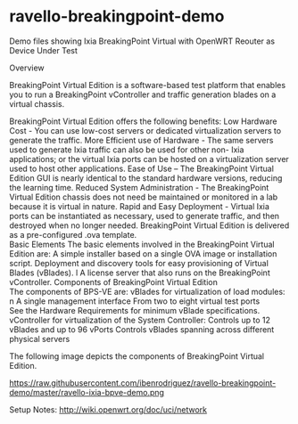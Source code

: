 # ravello-breakingpoint-demo
Demo files showing Ixia BreakingPoint Virtual with OpenWRT Reouter as Device Under Test

Overview
                    
BreakingPoint Virtual Edition is a software-based test platform that enables you to run a BreakingPoint vController and traffic generation blades on a virtual chassis.
                    
BreakingPoint Virtual Edition offers the following benefits:
Low Hardware Cost - You can use low-cost servers or dedicated virtualization servers to generate the traffic.
More Efficient use of Hardware - The same servers used to generate Ixia traffic can also be used for other non- Ixia applications; or the virtual Ixia ports can be hosted on a virtualization server used to host other applications.
Ease of Use – The BreakingPoint Virtual Edition GUI is nearly identical to the standard hardware versions, reducing the learning time.
Reduced System Administration - The BreakingPoint Virtual Edition chassis does not need be maintained or monitored in a lab because it is virtual in nature.
Rapid and Easy Deployment - Virtual Ixia ports can be instantiated as necessary, used to generate traffic, and then destroyed when no longer needed.
BreakingPoint Virtual Edition is delivered as a pre-configured .ova template.    
Basic Elements
The basic elements involved in the BreakingPoint Virtual Edition are:
A simple installer based on a single OVA image or installation script.
Deployment and discovery tools for easy provisioning of Virtual Blades (vBlades). l A license server that also runs on the BreakingPoint vController.
Components of BreakingPoint Virtual Edition    
The components of BPS-VE are:
vBlades for virtualization of load modules: n A single management interface
From two to eight virtual test ports                
See the Hardware Requirements for minimum vBlade specifications.
vController for virtualization of the System Controller:
Controls up to 12 vBlades and up to 96 vPorts
Controls vBlades spanning across different physical servers
                    
The following image depicts the components of BreakingPoint Virtual Edition.

https://raw.githubusercontent.com/ibenrodriguez/ravello-breakingpoint-demo/master/ravello-ixia-bpve-demo.png

Setup Notes: 
http://wiki.openwrt.org/doc/uci/network

